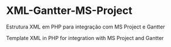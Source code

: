 # XML-Gantter-MS-Project
Estrutura XML em PHP para integração com MS Project e Gantter

Template XML in PHP for integration with MS Project and Gantter
